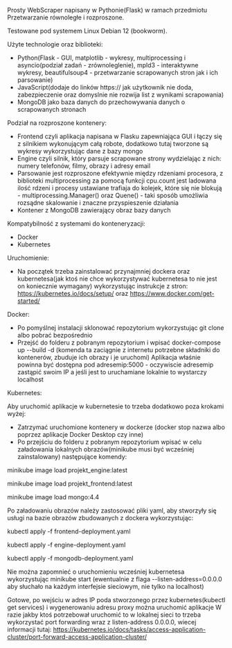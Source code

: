 Prosty WebScraper napisany w Pythonie(Flask) w ramach przedmiotu Przetwarzanie równoległe i rozproszone.

Testowane pod systemem Linux Debian 12 (bookworm).

Użyte technologie oraz biblioteki:
- Python(Flask - GUI, matplotlib - wykresy, multiprocessing i asyncio(podział zadań - zrównoleglenie), mpld3 - interaktywne wykresy, beautifulsoup4 - przetwarzanie scrapowanych stron jak i ich parsowanie)
- JavaScript(dodaje do linków https:// jak użytkownik nie doda, zabezpieczenie oraz domyslnie nie rozwija list z wynikami scrapowania)
- MongoDB jako baza danych do przechowywania danych o scrapowanych stronach

Podział na rozproszone kontenery:
- Frontend czyli aplikacja napisana w Flasku zapewniająca GUI i łączy się z silnikiem wykonującym całą robote, dodatkowo tutaj tworzone są wykresy wykorzystując dane z bazy mongo
- Engine czyli silnik, który parsuje scrapowane strony wydzielając z nich: numery telefonów, filmy, obrazy i adresy email
- Parsowanie jest rozproszone efektywnie między rdzeniami procesora, z biblioteki multiprocessing za pomocą funkcji cpu.count jest ladowana ilość rdzeni i procesy ustawiane trafiaja do kolejek, które się nie blokują - multiprocessing.Manager() oraz Quene() - taki sposób umożliwia rozsądne skalowanie i znaczne przyspieszenie działania
- Kontener z MongoDB zawierający obraz bazy danych

Kompatybilność z systemami do konteneryzacji:
- Docker
- Kubernetes

Uruchomienie:
- Na początek trzeba zainstalować przynajmniej dockera oraz kubernetesa(jak ktoś nie chce wykorzystywać kubernetesa to nie jest on koniecznie wymagany) wykorzystując instrukcje z stron: https://kubernetes.io/docs/setup/ oraz https://www.docker.com/get-started/

Docker:
- Po pomyślnej instalacji sklonować repozytorium wykorzystując git clone albo pobrać bezpośrednio
- Przejść do folderu z pobranym repozytorium i wpisać docker-compose up --build -d (komenda ta zaciągnie z internetu potrzebne składniki do kontenerów, zbuduje ich obrazy i je uruchomi)
Aplikacja właśnie powinna być dostępna pod adresemip:5000 - oczywiscie adresemip zastąpić swoim IP a jeśli jest to uruchamiane lokalnie to wystarczy localhost

Kubernetes:

Aby uruchomić aplikacje w kubernetesie to trzeba dodatkowo poza krokami wyżej:

- Zatrzymać uruchomione kontenery w dockerze (docker stop nazwa albo poprzez aplikacje Docker Desktop czy inne)
- Po przejściu do folderu z pobranym repozytorium wpisać w celu załadowania lokalnych obrazów(minikube musi być wcześniej zainstalowany) następujące komendy:

minikube image load projekt_engine:latest

minikube image load projekt_frontend:latest

minikube image load mongo:4.4

Po załadowaniu obrazów należy zastosować pliki yaml, aby stworzyły się usługi na bazie obrazów zbudowanych z dockera wykorzystując:

kubectl apply -f frontend-deployment.yaml

kubectl apply -f engine-deployment.yaml

kubectl apply -f mongodb-deployment.yaml

Nie można zapomnieć o uruchomieniu wcześniej kubernetesa wykorzystując minikube start (ewentualnie z flaga --listen-address=0.0.0.0 aby słuchało na każdym interfejsie sieciowym, nie tylko na localhost)

Gotowe, po wejściu w adres IP poda stworzonego przez kubernetes(kubectl get services) i wygenerowaniu adresu proxy można uruchomić aplikacje
W razie jakby ktoś potrzebował uruchomić to w lokalnej sieci to trzeba wykorzystać port forwarding wraz z listen-address 0.0.0.0, wiecej informacji tutaj: https://kubernetes.io/docs/tasks/access-application-cluster/port-forward-access-application-cluster/

